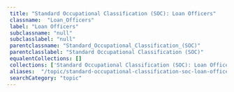 ```yaml
--- 
 title: "Standard Occupational Classification (SOC): Loan Officers" 
 classname:  "Loan_Officers" 
 label: "Loan Officers" 
 subclassname: "null" 
 subclasslabel: "null" 
 parentclassname: "Standard_Occupational_Classification_(SOC)" 
 parentclasslabel: "Standard Occupational Classification (SOC)" 
 equalentCollections: [] 
 collections: ['Standard Occupational Classification (SOC): Loan Officers']
 aliases:  "/topic/standard-occupational-classification-soc-loan-officers"  
 searchCategory: "topic" 
---
```

